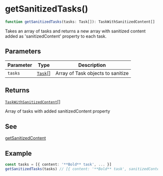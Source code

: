 # getSanitizedTasks()

```ts
function getSanitizedTasks(tasks: Task[]): TaskWithSanitizedContent[]
```

Takes an array of tasks and returns a new array with sanitized content
added as 'sanitizedContent' property to each task.

## Parameters

| Parameter | Type | Description |
| ------ | ------ | ------ |
| `tasks` | [`Task`](../interfaces/Task.md)[] | Array of Task objects to sanitize |

## Returns

[`TaskWithSanitizedContent`](../type-aliases/TaskWithSanitizedContent.md)[]

Array of tasks with added sanitizedContent property

## See

[getSanitizedContent](getSanitizedContent.md)

## Example

```ts
const tasks = [{ content: '**Bold** task', ... }]
getSanitizedTasks(tasks) // [{ content: '**Bold** task', sanitizedContent: 'Bold task', ... }]
```
